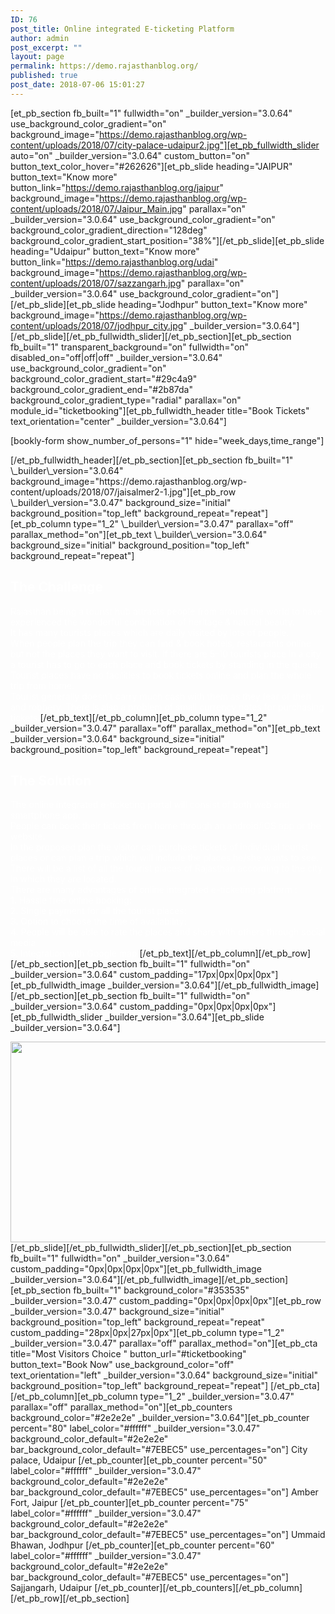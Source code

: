 ```yaml
---
ID: 76
post_title: Online integrated E-ticketing Platform
author: admin
post_excerpt: ""
layout: page
permalink: https://demo.rajasthanblog.org/
published: true
post_date: 2018-07-06 15:01:27
---
```

[et_pb_section fb_built="1" fullwidth="on" \_builder\_version="3.0.64" use_background_color_gradient="on" background_image="https://demo.rajasthanblog.org/wp-content/uploads/2018/07/city-palace-udaipur2.jpg"][et_pb_fullwidth_slider auto="on" \_builder\_version="3.0.64" custom_button="on" button_text_color_hover="#262626"][et_pb_slide heading="JAIPUR" button_text="Know more" button_link="https://demo.rajasthanblog.org/jaipur" background_image="https://demo.rajasthanblog.org/wp-content/uploads/2018/07/Jaipur_Main.jpg" parallax="on" \_builder\_version="3.0.64" use_background_color_gradient="on" background_color_gradient_direction="128deg" background_color_gradient_start_position="38%"][/et_pb_slide][et_pb_slide heading="Udaipur" button_text="Know more" button_link="https://demo.rajasthanblog.org/udai" background_image="https://demo.rajasthanblog.org/wp-content/uploads/2018/07/sazzangarh.jpg" parallax="on" \_builder\_version="3.0.64" use_background_color_gradient="on"][/et_pb_slide][et_pb_slide heading="Jodhpur" button_text="Know more" background_image="https://demo.rajasthanblog.org/wp-content/uploads/2018/07/jodhpur_city.jpg" \_builder\_version="3.0.64"][/et_pb_slide][/et_pb_fullwidth_slider][/et_pb_section][et_pb_section fb_built="1" transparent_background="on" fullwidth="on" disabled_on="off|off|off" \_builder\_version="3.0.64" use_background_color_gradient="on" background_color_gradient_start="#29c4a9" background_color_gradient_end="#2b87da" background_color_gradient_type="radial" parallax="on" module_id="ticketbooking"][et_pb_fullwidth_header title="Book Tickets" text_orientation="center" \_builder\_version="3.0.64"]<p style="text-align: left;">
  [bookly-form show_number_of_persons="1" hide="week_days,time_range"]
</p>[/et_pb_fullwidth_header][/et_pb_section][et_pb_section fb_built="1" \_builder\_version="3.0.64" background_image="https://demo.rajasthanblog.org/wp-content/uploads/2018/07/jaisalmer2-1.jpg"][et_pb_row \_builder\_version="3.0.47" background_size="initial" background_position="top_left" background_repeat="repeat"][et_pb_column type="1_2" \_builder\_version="3.0.47" parallax="off" parallax_method="on"][et_pb_text \_builder\_version="3.0.64" background_size="initial" background_position="top_left" background_repeat="repeat"]

## <span style="color: #ffffff;">The Challenge</span>

<span style="color: #ffffff;">Rajasthan being a tourist hub attracts people from around the world to have experienced the wonderful combination of heritage & natural beauty.</span>  
<span style="color: #ffffff;">It has many tourists places which are daily visited by lots of people.</span>  
<span style="color: #ffffff;">When people plan the trip they can find & book hotels, restaurants online but not the places they want to visit. If there are 5-10 tourists place in a city a tourist has to go to each place and book tickets by standing in the queue.</span>  
<span style="color: #ffffff;">Tourist places have no facilities to book tickets online and plan the whole trip from home.</span>  
<span style="color: #ffffff;">Tourist generally doesn't carry much cash with them as they fear of theft and robbery. There is also a problem of small currency notes for purchasing tickets.</span>[/et_pb_text][/et_pb_column][et_pb_column type="1_2" \_builder\_version="3.0.47" parallax="off" parallax_method="on"][et_pb_text \_builder\_version="3.0.64" background_size="initial" background_position="top_left" background_repeat="repeat"]

## <span style="color: #ffffff;">The Solution</span>

<span style="color: #ffffff;">The online integrated e-ticketing portal will consist of both web and smartphone app.</span>  
<span style="color: #ffffff;">People can book their tickets from home through an android/iOS app or the website.</span>  
<span style="color: #ffffff;">In the proposed plan the visitor can purchase tickets of individual tourist places or can plan a trip which will include the places he/she wants to see.</span>  
<span style="color: #ffffff;">There will be a list of all the tourist places of Rajasthan according to the city in which they are located.</span>  
<span style="color: #ffffff;">There are many advantages of online integrated e-ticketing platform :</span>  
<span style="color: #ffffff;">1. Hassle free online booking:</span>  
<span style="color: #ffffff;">2. Single payment for all the tourist places:</span>  
<span style="color: #ffffff;">3. Option to choose the time of availability:</span>  
<span style="color: #ffffff;">4. People will be able to rate the places and share with others through social media</span>  
<span style="color: #ffffff;">5. Integration with Google map </span>[/et_pb_text][/et_pb_column][/et_pb_row][/et_pb_section][et_pb_section fb_built="1" fullwidth="on" \_builder\_version="3.0.64" custom_padding="17px|0px|0px|0px"][et_pb_fullwidth_image \_builder\_version="3.0.64"][/et_pb_fullwidth_image][/et_pb_section][et_pb_section fb_built="1" fullwidth="on" \_builder\_version="3.0.64" custom_padding="0px|0px|0px|0px"][et_pb_fullwidth_slider \_builder\_version="3.0.64"][et_pb_slide \_builder\_version="3.0.64"]

<img src="https://demo.rajasthanblog.org/wp-content/uploads/2018/07/app2-300x169.jpg" width="570" height="321" alt="" class="wp-image-252 alignnone size-medium" />[/et_pb_slide][/et_pb_fullwidth_slider][/et_pb_section][et_pb_section fb_built="1" fullwidth="on" \_builder\_version="3.0.64" custom_padding="0px|0px|0px|0px"][et_pb_fullwidth_image \_builder\_version="3.0.64"][/et_pb_fullwidth_image][/et_pb_section][et_pb_section fb_built="1" background_color="#353535" \_builder\_version="3.0.47" custom_padding="0px|0px|0px|0px"][et_pb_row \_builder\_version="3.0.47" background_size="initial" background_position="top_left" background_repeat="repeat" custom_padding="28px|0px|27px|0px"][et_pb_column type="1_2" \_builder\_version="3.0.47" parallax="off" parallax_method="on"][et_pb_cta title="Most Visitors Choice " button_url="#ticketbooking" button_text="Book Now" use_background_color="off" text_orientation="left" \_builder\_version="3.0.64" background_size="initial" background_position="top_left" background_repeat="repeat"] [/et_pb_cta][/et_pb_column][et_pb_column type="1_2" \_builder\_version="3.0.47" parallax="off" parallax_method="on"][et_pb_counters background_color="#2e2e2e" \_builder\_version="3.0.64"][et_pb_counter percent="80" label_color="#ffffff" \_builder\_version="3.0.47" background_color_default="#2e2e2e" bar_background_color_default="#7EBEC5" use_percentages="on"] City palace, Udaipur [/et_pb_counter][et_pb_counter percent="50" label_color="#ffffff" \_builder\_version="3.0.47" background_color_default="#2e2e2e" bar_background_color_default="#7EBEC5" use_percentages="on"] Amber Fort, Jaipur [/et_pb_counter][et_pb_counter percent="75" label_color="#ffffff" \_builder\_version="3.0.47" background_color_default="#2e2e2e" bar_background_color_default="#7EBEC5" use_percentages="on"] Ummaid Bhawan, Jodhpur [/et_pb_counter][et_pb_counter percent="60" label_color="#ffffff" \_builder\_version="3.0.47" background_color_default="#2e2e2e" bar_background_color_default="#7EBEC5" use_percentages="on"] Sajjangarh, Udaipur [/et_pb_counter][/et_pb_counters][/et_pb_column][/et_pb_row][/et_pb_section]